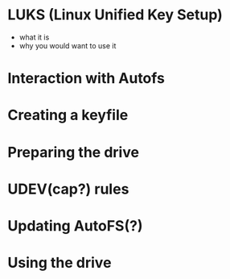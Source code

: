 # LUKS (Linux Unified Key Setup)

- what it is
- why you would want to use it

# Interaction with Autofs

# Creating a keyfile

# Preparing the drive

# UDEV(cap?) rules

# Updating AutoFS(?)

# Using the drive

